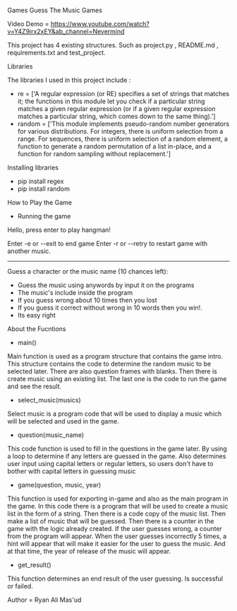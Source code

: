 Games
Guess The Music Games

Video Demo = https://www.youtube.com/watch?v=Y4Z9irx2xEY&ab_channel=Nevermind

This project has 4 existing structures. Such as project.py , README.md , requirements.txt and test_project.

Libraries

The libraries I used in this project include :

- re = ['A regular expression (or RE) specifies a set of strings that matches it; the functions in this module let you check if a particular string matches a given regular expression (or if a given regular expression matches a particular string, which comes down to the same thing).']
- random = ['This module implements pseudo-random number generators for various distributions. For integers, there is uniform selection from a range. For sequences, there is uniform selection of a random element, a function to generate a random permutation of a list in-place, and a function for random sampling without replacement.']

Installing libraries

- pip install regex
- pip install random

How to Play the Game

- Running the game

Hello, press enter to play hangman!

Enter -e or --exit to end game
Enter -r or --retry to restart game with another music.

---

Guess a character or the music name (10 chances left):

- Guess the music using anywords by input it on the programs
- The music's include inside the program
- If you guess wrong about 10 times then you lost
- If you guess it correct without wrong in 10 words then you win!.
- Its easy right

About the Fucntions

- main()

Main function is used as a program structure that contains the game intro. This structure contains the code to determine the random music to be selected later. There are also question frames with blanks. Then there is create music using an existing list. The last one is the code to run the game and see the result.

- select_music(musics)

Select music is a program code that will be used to display a music which will be selected and used in the game.

- question(music_name)

This code function is used to fill in the questions in the game later. By using a loop to determine if any letters are guessed in the game. Also determines user input using capital letters or regular letters, so users don't have to bother with capital letters in guessing music

- game(question, music, year)

This function is used for exporting in-game and also as the main program in the game. In this code there is a program that will be used to create a music list in the form of a string. Then there is a code copy of the music list. Then make a list of music that will be guessed. Then there is a counter in the game with the logic already created. If the user guesses wrong, a counter from the program will appear. When the user guesses incorrectly 5 times, a hint will appear that will make it easier for the user to guess the music. And at that time, the year of release of the music will appear.

- get_result()

This function determines an end result of the user guessing. Is successful or failed.

Author = Ryan Ali Mas'ud
